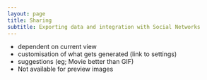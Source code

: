 ```yaml
---
layout: page
title: Sharing
subtitle: Exporting data and integration with Social Networks
---
```


* dependent on current view
* customisation of what gets generated (link to settings)
* suggestions (eg; Movie better than GIF)
* Not available for preview images
